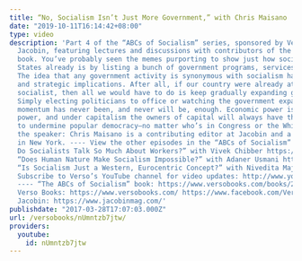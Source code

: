 ```yaml
---
title: “No, Socialism Isn’t Just More Government,” with Chris Maisano
date: "2019-10-11T16:14:42+08:00"
type: video
description: 'Part 4 of the “ABCs of Socialism” series, sponsored by Verso Books and
  Jacobin, featuring lectures and discussions with contributors of the “ABCs of Socialism”
  book. You’ve probably seen the memes purporting to show just how socialist the United
  States already is by listing a bunch of government programs, services, and agencies.
  The idea that any government activity is synonymous with socialism has major political
  and strategic implications. After all, if our country were already at least partly
  socialist, then all we would have to do is keep gradually expanding government.
  Simply electing politicians to office or watching the government expand by its own
  momentum has never been, and never will be, enough. Economic power is political
  power, and under capitalism the owners of capital will always have the capacity
  to undermine popular democracy—no matter who’s in Congress or the White House. About
  the speaker: Chris Maisano is a contributing editor at Jacobin and a union staffer
  in New York. ---- View the other episodes in the “ABCs of Socialism” series: “Why
  Do Socialists Talk So Much About Workers?” with Vivek Chibber https://youtu.be/mzhVLRbbvVA
  “Does Human Nature Make Socialism Impossible?” with Adaner Usmani https://youtu.be/hhE5-zBlmcw
  “Is Socialism Just a Western, Eurocentric Concept?” with Nivedita Majumdar https://youtu.be/u2i583cJs9M
  Subscribe to Verso’s YouTube channel for video updates: http://www.youtube.com/subscription_center?add_user=versobooks
  ---- “The ABCs of Socialism” book: https://www.versobooks.com/books/2219-the-abcs-of-socialism
  Verso Books: https://www.versobooks.com/ https://www.facebook.com/VersoBks/ https://twitter.com/VersoBooks
  Jacobin: https://www.jacobinmag.com/'
publishdate: "2017-03-28T17:07:03.000Z"
url: /versobooks/nUmntzb7jtw/
providers:
  youtube:
    id: nUmntzb7jtw
---
```

